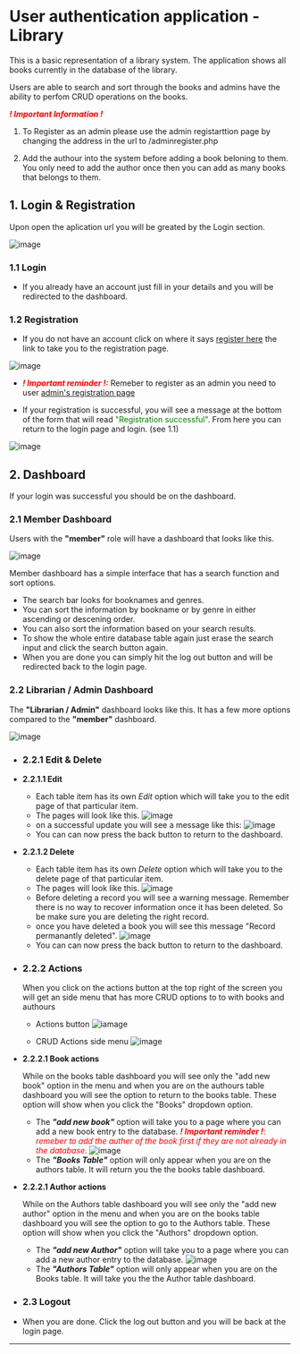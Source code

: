 # User authentication application - Library 

This is a basic representation of a library system. The application shows all books currently in the database of the library.

Users are able to search and sort through the books and admins have the ability to perfom CRUD operations on the books.

<span style="color:Red"> ***! Important Information !*** </span>
1. To Register as an admin please use the admin registarttion page by changing the address in the url to /adminregister.php

2. Add the authour into the system before adding a book beloning to them. You only need to add the author once then you can add as many books that belongs to them.

## 1. Login & Registration

Upon open the aplication url you will be greated by the Login section.

![image](/images/Project%20images/Obey%20Login.png)

### 1.1 Login 

- If you already have an account just fill in your details and you will be redirected to the dashboard.

### 1.2 Registration
- If you do not have an account click on where it says [register here](/register.php) the link to take you to the registration page.

![image](/images/Project%20images/edited/show%20registration.png)

- <span style="color:Red"> ***! Important reminder !:*** </span> Remeber to register as an admin you need to user [admin's registration page](/adminregister.php) 

- If your registration is successful, you will see a message at the bottom of the form that will read <span style="color:green">"Registration successful"</span>. From here you can return to the login page and login. (see 1.1)

![image](/images/Project%20images/edited/registration%20successful%20message.png)

## 2. Dashboard

If your login was successful you should be on the dashboard.

### 2.1 Member Dashboard

Users with the **"member"** role will have a dashboard that looks like this.

![image](/images/Project%20images/user%20dashboard%20-%20books.png)

Member dashboard has a simple interface that has a search function and sort options.

- The search bar looks for booknames and genres.
- You can sort the information by bookname or by genre in either ascending or descening order.
- You can also sort the information based on your search results.
- To show the whole entire database table again just erase the search input and click the search button again.
- When you are done you can simply hit the log out button and will be redirected back to the login page.

### 2.2 Librarian / Admin Dashboard

The **"Librarian / Admin"** dashboard looks like this. It has a few more options compared to the **"member"** dashboard.

![image](/images/Project%20images/admin%20dashborad%20-%20books.png)

- ### 2.2.1 Edit & Delete
- **2.2.1.1 Edit**

    - Each table item has its own *Edit* option which will take you to the edit page of that particular item.
    - The pages will look like this.
    ![image](/images/Project%20images/Edit%20Book.png)
    - on a successful update you will see a message like this:
    ![image](/images/Project%20images/edited/successful%20edit.png)
    - You can can now press the back button to return to the dashboard.
    
- **2.2.1.2 Delete**

    - Each table item has its own *Delete* option which will take you to the delete page of that particular item.
    - The pages will look like this.
    ![image](/images/Project%20images/Delete%20Books.png)
    - Before deleting a record you will see a warning message. Remember there is no way to recover information once it has been deleted. So be make sure you are deleting the right record.
    - once you have deleted a book you will see this message "Record permanantly deleted".
    ![image](/images/Project%20images/edited/successful%20delete.png)
    - You can can now press the back button to return to the dashboard.
  
- ### 2.2.2 Actions
    When you click on the actions button at the top right of the screen you will get an side menu that has more CRUD options to to with books and authours

    - Actions button 
    ![iamage](/images/Project%20images/edited/actions%20button.png)

    - CRUD Actions side menu
    ![image](/images/Project%20images/Actions.png)

- **2.2.2.1 Book actions**

    While on the books table dashboard you will see only the "add new book" option in the menu and when you are on the authours table dashboard you will see the option to return to the books table. These option will show when you click the "Books" dropdown option.

    - The ***"add new book"*** option will take you to a page where you can add a new book entry to the database. <span style="color:Red"> ***! Important reminder !***: *remeber to add the auther of the book first if they are not already in the database*. </span>
    ![image](/images/Project%20images/New%20Book.png)
    - The ***"Books Table"*** option will only appear when you are on the authors table. It will return you the the books table dashboard.

 - **2.2.2.1 Author actions**

    While on the Authors table dashboard you will see only the "add new author" option in the menu and when you are on the books table dashboard you will see the option to go to the Authors table. These option will show when you click the "Authors" dropdown option.

    - The ***"add new Author"*** option will take you to a page where you can add a new author entry to the database.
    ![image](/images/Project%20images/New%20Authour.png)
    - The ***"Authors Table"*** option will only appear when you are on the Books table. It will take you the the Author table dashboard.
     
- ### 2.3 Logout
- When you are done. Click the log out button and you will be back at the login page.



***
